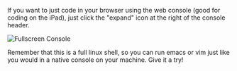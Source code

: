 If you want to just code in your browser using the web console (good for coding on the iPad), just click the "expand" icon at the right of the console header.

![Fullscreen Console](https://raw.github.com/action-io/action-assets/master/support/screenshots/ide-fullscreen.png)

<p class="note">Remember that this is a full linux shell, so you can run emacs or vim just like you would in a native console on your machine. Give it a try!</p>